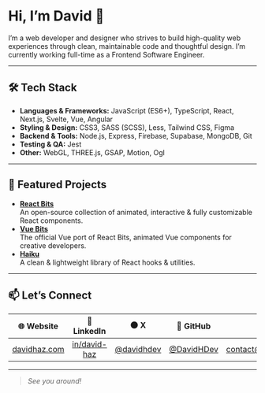 # Hi, I’m David 👋

I’m a web developer and designer who strives to build high-quality web experiences through clean, maintainable code and thoughtful design. I’m currently working full-time as a Frontend Software Engineer.

---

## 🛠️ Tech Stack

- **Languages & Frameworks:** JavaScript (ES6+), TypeScript, React, Next.js, Svelte, Vue, Angular  
- **Styling & Design:** CSS3, SASS (SCSS), Less, Tailwind CSS, Figma 
- **Backend & Tools:** Node.js, Express, Firebase, Supabase, MongoDB, Git  
- **Testing & QA:** Jest
- **Other:** WebGL, THREE.js, GSAP, Motion, Ogl

---

## 🚀 Featured Projects

- **[React Bits](https://github.com/DavidHDev/react-bits)**  
  An open-source collection of animated, interactive & fully customizable React components.
- **[Vue Bits](https://github.com/DavidHDev/vue-bits)**  
  The official Vue port of React Bits, animated Vue components for creative developers.
- **[Haiku](https://github.com/DavidHDev/haiku)**  
  A clean & lightweight library of React hooks & utilities.  

---

## 📫 Let’s Connect

| 🌐 Website | 💼 LinkedIn | ⚫️ X | 🐙 GitHub | 📧 Email |
| :----------: | :--------: | :--------: | :-------: | :------: |
| [davidhaz.com](https://www.davidhaz.com/) | [in/david-haz](https://www.linkedin.com/in/david-haz/) | [@davidhdev](https://x.com/davidhdev) | [@DavidHDev](https://github.com/DavidHDev) | [contact@davidhaz.com](mailto:contact@davidhaz.com) |

---

> *See you around!*
